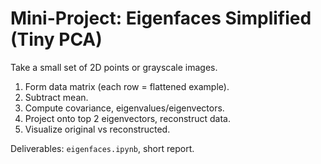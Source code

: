 # Mini-Project: Eigenfaces Simplified (Tiny PCA)

Take a small set of 2D points or grayscale images.
1. Form data matrix (each row = flattened example).
2. Subtract mean.
3. Compute covariance, eigenvalues/eigenvectors.
4. Project onto top 2 eigenvectors, reconstruct data.
5. Visualize original vs reconstructed.

Deliverables: `eigenfaces.ipynb`, short report.